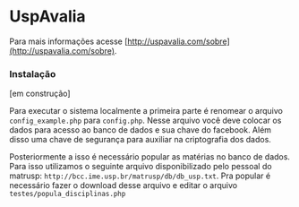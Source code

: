 # UspAvalia

Para mais informações acesse [http://uspavalia.com/sobre](http://uspavalia.com/sobre).

### Instalação

[em construção]

Para executar o sistema localmente a primeira parte é renomear o arquivo `config_example.php` para `config.php`. Nesse arquivo você deve colocar os dados para acesso ao banco de dados e sua chave do facebook. Além disso uma chave de segurança para auxiliar na criptografia dos dados.

Posteriormente a isso é necessário popular as matérias no banco de dados. Para isso utilizamos o seguinte arquivo disponibilizado pelo pessoal do matrusp: `http://bcc.ime.usp.br/matrusp/db/db_usp.txt`. Pra popular é necessário fazer o download desse arquivo e editar o arquivo `testes/popula_disciplinas.php`


